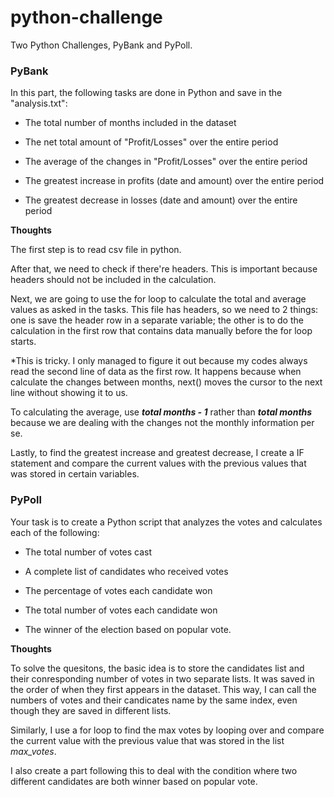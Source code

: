 # python-challenge
Two Python Challenges, PyBank and PyPoll.

### PyBank
In this part, the following tasks are done in Python and save in the "analysis.txt":

- The total number of months included in the dataset

- The net total amount of "Profit/Losses" over the entire period

- The average of the changes in "Profit/Losses" over the entire period

- The greatest increase in profits (date and amount) over the entire period

- The greatest decrease in losses (date and amount) over the entire period

**Thoughts**

The first step is to read csv file in python.

After that, we need to check if there're headers. This is important because headers should not be included in the calculation. 

Next, we are going to use the for loop to calculate the total and average values as asked in the tasks. This file has headers, so we need to 2 things: one is save the header row in a separate variable; the other is to do the calculation in the first row that contains data manually before the for loop starts. 

*This is tricky. I only managed to figure it out because my codes always read the second line of data as the first row. It happens because when calculate the changes between months, next() moves the cursor to the next line without showing it to us. 

To calculating the average, use ***total months - 1*** rather than ***total months*** because we are dealing with the changes not the monthly information per se. 

Lastly, to find the greatest increase and greatest decrease, I create a IF statement and compare the current values with the previous values that was stored in certain variables. 

### PyPoll

Your task is to create a Python script that analyzes the votes and calculates each of the following:

- The total number of votes cast

- A complete list of candidates who received votes

- The percentage of votes each candidate won

- The total number of votes each candidate won

- The winner of the election based on popular vote.

**Thoughts**

To solve the quesitons, the basic idea is to store the candidates list and their conresponding number of votes in two separate lists. It was saved in the order of when they first appears in the dataset. This way, I can call the numbers of votes and their candicates name by the same index, even though they are saved in different lists. 

Similarly, I use a for loop to find the max votes by looping over and compare the current value with the previous value that was stored in the list *max_votes*. 

I also create a part following this to deal with the condition where two different candidates are both winner based on popular vote. 
